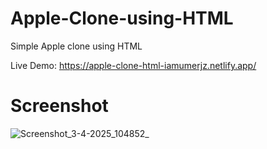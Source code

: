 # Apple-Clone-using-HTML

Simple Apple clone using HTML

Live Demo: https://apple-clone-html-iamumerjz.netlify.app/

# Screenshot
![Screenshot_3-4-2025_104852_](https://github.com/user-attachments/assets/250f4c4f-9156-4d39-82cf-781cf43c983e)
